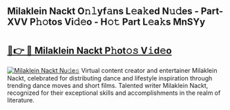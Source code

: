 ## Milaklein Nackt O𝚗𝚕yf𝚊ns L𝚎a𝚔ed N𝚞𝚍es - Part-XVV P𝚑𝚘tos Vi𝚍𝚎o - H𝚘𝚝 Part L𝚎a𝚔s MnSYy

# <h2><a href="http://kf26el4.oniu.top/?m=Milaklein+Nackt">🔗👉 🔴 Milaklein Nackt P𝚑ot𝚘𝚜 V𝚒d𝚎o</a></h2>

[![Milaklein Nackt Nu𝚍e𝚜](https://i.imgur.com/0qMVB7G.gif)](http://kf26el4.oniu.top/?m=Milaklein+Nackt)
Virtual content creator and entertainer Milaklein Nackt, celebrated for distributing dance and lifestyle inspiration through trending dance moves and short films. Talented writer Milaklein Nackt, recognized for their exceptional skills and accomplishments in the realm of literature.  
